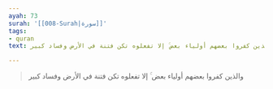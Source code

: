 ```yaml
---
ayah: 73
surah: '[[008-Surah|سورة]]'
tags:
- quran
text: والذين كفروا بعضهم أولياء بعض ۚ إلا تفعلوه تكن فتنة في الأرض وفساد كبير

---
```

> والذين كفروا بعضهم أولياء بعض ۚ إلا تفعلوه تكن فتنة في الأرض وفساد كبير
